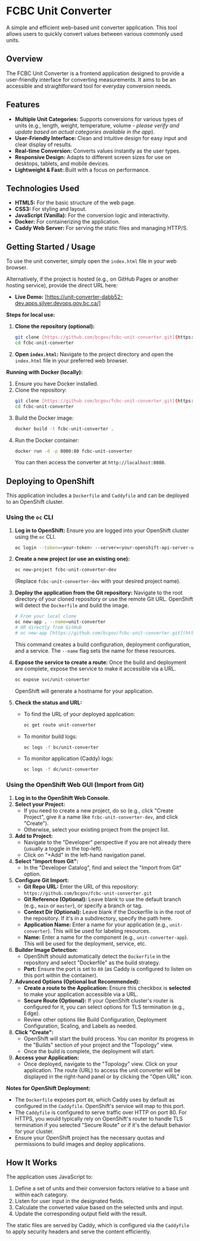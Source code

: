 # FCBC Unit Converter

A simple and efficient web-based unit converter application. This tool allows users to quickly convert values between various commonly used units.

## Overview

The FCBC Unit Converter is a frontend application designed to provide a user-friendly interface for converting measurements. It aims to be an accessible and straightforward tool for everyday conversion needs.

## Features

* **Multiple Unit Categories:** Supports conversions for various types of units (e.g., length, weight, temperature, volume - *please verify and update based on actual categories available in the app*).
* **User-Friendly Interface:** Clean and intuitive design for easy input and clear display of results.
* **Real-time Conversion:** Converts values instantly as the user types.
* **Responsive Design:** Adapts to different screen sizes for use on desktops, tablets, and mobile devices.
* **Lightweight & Fast:** Built with a focus on performance.

## Technologies Used

* **HTML5:** For the basic structure of the web page.
* **CSS3:** For styling and layout.
* **JavaScript (Vanilla):** For the conversion logic and interactivity.
* **Docker:** For containerizing the application.
* **Caddy Web Server:** For serving the static files and managing HTTP/S.

## Getting Started / Usage

To use the unit converter, simply open the `index.html` file in your web browser.

Alternatively, if the project is hosted (e.g., on GitHub Pages or another hosting service), provide the direct URL here:

* **Live Demo:** [https://unit-converter-dabb52-dev.apps.silver.devops.gov.bc.ca/]

**Steps for local use:**

1.  **Clone the repository (optional):**
    ```bash
    git clone [https://github.com/bcgov/fcbc-unit-converter.git](https://github.com/bcgov/fcbc-unit-converter.git)
    cd fcbc-unit-converter
    ```
2.  **Open `index.html`:**
    Navigate to the project directory and open the `index.html` file in your preferred web browser.

**Running with Docker (locally):**

1.  Ensure you have Docker installed.
2.  Clone the repository:
    ```bash
    git clone [https://github.com/bcgov/fcbc-unit-converter.git](https://github.com/bcgov/fcbc-unit-converter.git)
    cd fcbc-unit-converter
    ```
3.  Build the Docker image:
    ```bash
    docker build -t fcbc-unit-converter .
    ```
4.  Run the Docker container:
    ```bash
    docker run -d -p 8080:80 fcbc-unit-converter
    ```
    You can then access the converter at `http://localhost:8080`.

## Deploying to OpenShift

This application includes a `Dockerfile` and `Caddyfile` and can be deployed to an OpenShift cluster.

### Using the `oc` CLI

1.  **Log in to OpenShift:**
    Ensure you are logged into your OpenShift cluster using the `oc` CLI.
    ```bash
    oc login --token=<your-token> --server=<your-openshift-api-server-url>
    ```

2.  **Create a new project (or use an existing one):**
    ```bash
    oc new-project fcbc-unit-converter-dev
    ```
    (Replace `fcbc-unit-converter-dev` with your desired project name).

3.  **Deploy the application from the Git repository:**
    Navigate to the root directory of your cloned repository or use the remote Git URL. OpenShift will detect the `Dockerfile` and build the image.
    ```bash
    # From your local clone
    oc new-app . --name=unit-converter
    # OR directly from GitHub
    # oc new-app [https://github.com/bcgov/fcbc-unit-converter.git](https://github.com/bcgov/fcbc-unit-converter.git) --name=unit-converter
    ```
    This command creates a build configuration, deployment configuration, and a service. The `--name` flag sets the name for these resources.

4.  **Expose the service to create a route:**
    Once the build and deployment are complete, expose the service to make it accessible via a URL.
    ```bash
    oc expose svc/unit-converter
    ```
    OpenShift will generate a hostname for your application.

5.  **Check the status and URL:**
    * To find the URL of your deployed application:
        ```bash
        oc get route unit-converter
        ```
    * To monitor build logs:
        ```bash
        oc logs -f bc/unit-converter
        ```
    * To monitor application (Caddy) logs:
        ```bash
        oc logs -f dc/unit-converter
        ```

### Using the OpenShift Web GUI (Import from Git)

1.  **Log in to the OpenShift Web Console.**
2.  **Select your Project:**
    * If you need to create a new project, do so (e.g., click "Create Project", give it a name like `fcbc-unit-converter-dev`, and click "Create").
    * Otherwise, select your existing project from the project list.
3.  **Add to Project:**
    * Navigate to the "Developer" perspective if you are not already there (usually a toggle in the top-left).
    * Click on "+Add" in the left-hand navigation panel.
4.  **Select "Import from Git":**
    * In the "Developer Catalog", find and select the "Import from Git" option.
5.  **Configure Git Import:**
    * **Git Repo URL:** Enter the URL of this repository: `https://github.com/bcgov/fcbc-unit-converter.git`
    * **Git Reference (Optional):** Leave blank to use the default branch (e.g., `main` or `master`), or specify a branch or tag.
    * **Context Dir (Optional):** Leave blank if the Dockerfile is in the root of the repository. If it's in a subdirectory, specify the path here.
    * **Application Name:** Enter a name for your application (e.g., `unit-converter`). This will be used for labeling resources.
    * **Name:** Enter a name for the component (e.g., `unit-converter-app`). This will be used for the deployment, service, etc.
6.  **Builder Image Detection:**
    * OpenShift should automatically detect the `Dockerfile` in the repository and select "Dockerfile" as the build strategy.
    * **Port:** Ensure the port is set to `80` (as Caddy is configured to listen on this port within the container).
7.  **Advanced Options (Optional but Recommended):**
    * **Create a route to the Application:** Ensure this checkbox is **selected** to make your application accessible via a URL.
    * **Secure Route (Optional):** If your OpenShift cluster's router is configured for it, you can select options for TLS termination (e.g., Edge).
    * Review other options like Build Configuration, Deployment Configuration, Scaling, and Labels as needed.
8.  **Click "Create":**
    * OpenShift will start the build process. You can monitor its progress in the "Builds" section of your project and the "Topology" view.
    * Once the build is complete, the deployment will start.
9.  **Access your Application:**
    * Once deployed, navigate to the "Topology" view. Click on your application. The route (URL) to access the unit converter will be displayed in the right-hand panel or by clicking the "Open URL" icon.

**Notes for OpenShift Deployment:**
* The `Dockerfile` exposes port `80`, which Caddy uses by default as configured in the `Caddyfile`. OpenShift's service will map to this port.
* The `Caddyfile` is configured to serve traffic over HTTP on port 80. For HTTPS, you would typically rely on OpenShift's router to handle TLS termination if you selected "Secure Route" or if it's the default behavior for your cluster.
* Ensure your OpenShift project has the necessary quotas and permissions to build images and deploy applications.

## How It Works

The application uses JavaScript to:
1.  Define a set of units and their conversion factors relative to a base unit within each category.
2.  Listen for user input in the designated fields.
3.  Calculate the converted value based on the selected units and input.
4.  Update the corresponding output field with the result.

The static files are served by Caddy, which is configured via the `Caddyfile` to apply security headers and serve the content efficiently.
